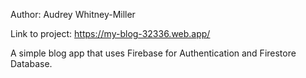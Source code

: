 Author: Audrey Whitney-Miller

Link to project: https://my-blog-32336.web.app/

A simple blog app that uses Firebase for Authentication and Firestore Database.
